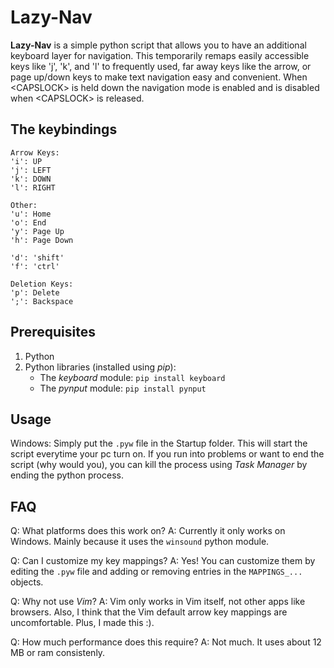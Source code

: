 # Lazy-Nav 

**Lazy-Nav** is a simple python script that allows you to have an additional keyboard layer for navigation. This temporarily remaps easily accessible keys like 'j', 'k', and 'l' to frequently used, far away keys like the arrow, or page up/down keys to make text navigation easy and convenient. When \<CAPSLOCK> is held down the navigation mode is enabled and is disabled when \<CAPSLOCK> is released.

## The keybindings
    Arrow Keys:
    'i': UP
    'j': LEFT
    'k': DOWN
    'l': RIGHT

    Other:
    'u': Home
    'o': End
    'y': Page Up
    'h': Page Down
    
    'd': 'shift'
    'f': 'ctrl'

    Deletion Keys:
    'p': Delete
    ';': Backspace


## Prerequisites
1. Python
2. Python libraries (installed using *pip*):
    * The *keyboard* module: `pip install keyboard`
    * The *pynput* module: `pip install pynput`

## Usage
Windows: Simply put the `.pyw` file in the Startup folder. This will start the script everytime your pc turn on.
If you run into problems or want to end the script (why would you), you can kill the process using *Task Manager* by ending the python process.

## FAQ
Q: What platforms does this work on?
A: Currently it only works on Windows. Mainly because it uses the `winsound` python module.

Q: Can I customize my key mappings?
A: Yes! You can customize them by editing the `.pyw` file and adding or removing entries in the `MAPPINGS_...` objects.

Q: Why not use *Vim*?
A: Vim only works in Vim itself, not other apps like browsers. Also, I think that the Vim default arrow key mappings are uncomfortable. Plus, I made this :).

Q: How much performance does this require?
A: Not much. It uses about 12 MB or ram consistenly.




    
